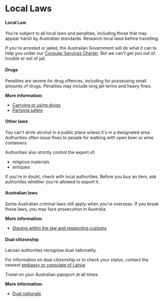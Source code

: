 # Local Laws

#### Local Law

You're subject to all local laws and penalties, including those that may appear harsh by Australian standards. Research local laws before travelling.

If you're arrested or jailed, the Australian Government will do what it can to help you under our [Consular Services Charter](/node/46). But we can't get you out of trouble or out of jail.

#### Drugs

Penalties are severe for drug offences, including for possessing small amounts of drugs. Penalties may include long jail terms and heavy fines.

**More information:**

* [Carrying or using drugs](/node/103)
* [Partying safely](/node/365)

#### Other laws

You can't drink alcohol in a public place unless it's in a designated area. Authorities often issue fines to people for walking with open beer or wine containers.

Authorities also strictly control the export of:

* religious materials
* antiques

If you're in doubt, check with local authorities. Before you buy an item, ask authorities whether you're allowed to export it.

#### Australian laws

Some Australian criminal laws still apply when you're overseas. If you break these laws, you may face prosecution in Australia.

**More information:**

* [Staying within the law and respecting customs](/before-you-go/laws "Staying within the law")

#### Dual citizenship

Latvian authorities recognise dual nationality.

For information on dual citizenship or to check your status, contact the nearest [embassy or consulate of Latvia](https://protocol.dfat.gov.au/Public/Missions/110).

Travel on your Australian passport at all times.

**More information:**

* [Dual nationals](/before-you-go/who-you-are/dual-nationals "Advice for dual nationals")